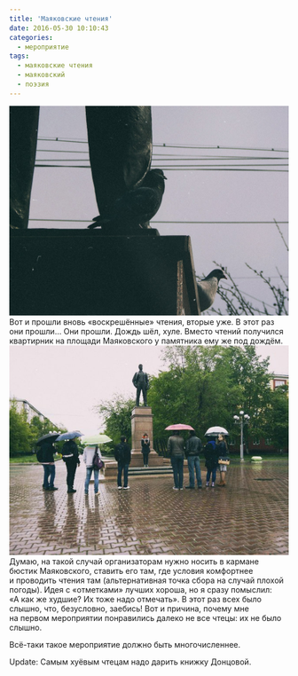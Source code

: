 ```yaml
---
title: 'Маяковские чтения'
date: 2016-05-30 10:10:43
categories:
  - мероприятие
tags:
  - маяковские чтения
  - маяковский
  - поэзия
---
```


![1](../../assets/images/2016-05-30-maiakovskiie-chtieniia/C2qeZqfnoco.jpg) Вот и&nbsp;прошли вновь
&laquo;воскрешённые&raquo; чтения, вторые уже. В&nbsp;этот раз они прошли&hellip; Они прошли. Дождь
шёл, хуле. Вместо чтений получился квартирник на&nbsp;площади Маяковского у&nbsp;памятника
ему&nbsp;же под дождём. ![2](../../assets/images/2016-05-30-maiakovskiie-chtieniia/Xjw762gOpyQ.jpg)
Думаю, на&nbsp;такой случай организаторам нужно носить в&nbsp;кармане бюстик Маяковского, ставить
его там, где условия комфортнее и&nbsp;проводить чтения там (альтернативная точка сбора
на&nbsp;случай плохой погоды). Идея с&nbsp;&laquo;отметками&raquo; лучших хороша,
но&nbsp;я&nbsp;сразу помыслил: &laquo;А&nbsp;как&nbsp;же худшие? Их&nbsp;тоже надо отмечать&raquo;.
В&nbsp;этот раз всех было слышно, что, безусловно, заебись! Вот и&nbsp;причина, почему мне
на&nbsp;первом мероприятии понравились далеко не&nbsp;все чтецы: их&nbsp;не&nbsp;было слышно.

<p><nobr>Всё-таки</nobr> такое мероприятие должно быть многочисленнее.</p>

Update: Самым хуёвым чтецам надо дарить книжку Донцовой.
